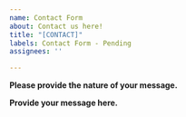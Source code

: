 ```yaml
---
name: Contact Form
about: Contact us here!
title: "[CONTACT]"
labels: Contact Form - Pending
assignees: ''

---
```


**Please provide the nature of your message.**


**Provide your message here.**
